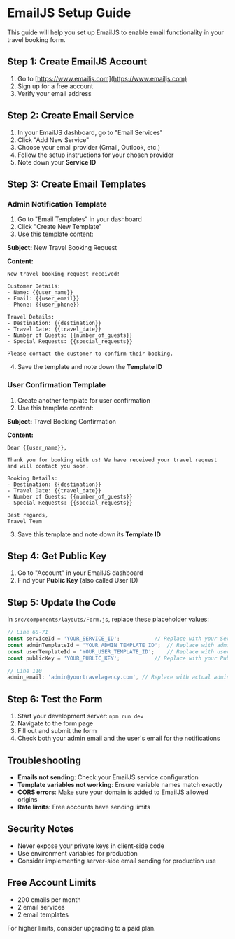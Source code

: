 # EmailJS Setup Guide

This guide will help you set up EmailJS to enable email functionality in your travel booking form.

## Step 1: Create EmailJS Account

1. Go to [https://www.emailjs.com](https://www.emailjs.com)
2. Sign up for a free account
3. Verify your email address

## Step 2: Create Email Service

1. In your EmailJS dashboard, go to "Email Services"
2. Click "Add New Service"
3. Choose your email provider (Gmail, Outlook, etc.)
4. Follow the setup instructions for your chosen provider
5. Note down your **Service ID**

## Step 3: Create Email Templates

### Admin Notification Template

1. Go to "Email Templates" in your dashboard
2. Click "Create New Template"
3. Use this template content:

**Subject:** New Travel Booking Request

**Content:**
```
New travel booking request received!

Customer Details:
- Name: {{user_name}}
- Email: {{user_email}}
- Phone: {{user_phone}}

Travel Details:
- Destination: {{destination}}
- Travel Date: {{travel_date}}
- Number of Guests: {{number_of_guests}}
- Special Requests: {{special_requests}}

Please contact the customer to confirm their booking.
```

4. Save the template and note down the **Template ID**

### User Confirmation Template

1. Create another template for user confirmation
2. Use this template content:

**Subject:** Travel Booking Confirmation

**Content:**
```
Dear {{user_name}},

Thank you for booking with us! We have received your travel request and will contact you soon.

Booking Details:
- Destination: {{destination}}
- Travel Date: {{travel_date}}
- Number of Guests: {{number_of_guests}}
- Special Requests: {{special_requests}}

Best regards,
Travel Team
```

3. Save this template and note down its **Template ID**

## Step 4: Get Public Key

1. Go to "Account" in your EmailJS dashboard
2. Find your **Public Key** (also called User ID)

## Step 5: Update the Code

In `src/components/layouts/Form.js`, replace these placeholder values:

```javascript
// Line 68-71
const serviceId = 'YOUR_SERVICE_ID';           // Replace with your Service ID
const adminTemplateId = 'YOUR_ADMIN_TEMPLATE_ID';  // Replace with admin notification template ID
const userTemplateId = 'YOUR_USER_TEMPLATE_ID';    // Replace with user confirmation template ID
const publicKey = 'YOUR_PUBLIC_KEY';           // Replace with your Public Key

// Line 110
admin_email: 'admin@yourtravelagency.com', // Replace with actual admin email
```

## Step 6: Test the Form

1. Start your development server: `npm run dev`
2. Navigate to the form page
3. Fill out and submit the form
4. Check both your admin email and the user's email for the notifications

## Troubleshooting

- **Emails not sending**: Check your EmailJS service configuration
- **Template variables not working**: Ensure variable names match exactly
- **CORS errors**: Make sure your domain is added to EmailJS allowed origins
- **Rate limits**: Free accounts have sending limits

## Security Notes

- Never expose your private keys in client-side code
- Use environment variables for production
- Consider implementing server-side email sending for production use

## Free Account Limits

- 200 emails per month
- 2 email services
- 2 email templates

For higher limits, consider upgrading to a paid plan.

